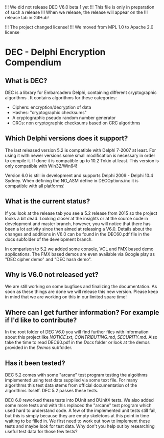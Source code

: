 !!! We did not release DEC V6.0 beta 1 yet
!!! This file is only in preparation of such a release
!!! When we release, the release will appear on the
!!! release tab in GitHub!

!!! The project changed license!
!!! We moved from MPL 1.0 to Apache 2.0 license

# DEC - Delphi Encryption Compendium

## What is DEC?
DEC is a library for Embarcadero Delphi, containing different cryptographic algorithms .
It contains algorithms for these categories:

* Ciphers: encryption/decryption of data
* Hashes: "cryptographic checksums"
* A cryptographic pseudo random number generator
* CRCs: non cryptographic checksums based on CRC algorithms

## Which Delphi versions does it support?
The last released version 5.2 is compatible with Delphi 7-2007 at least.
For using it with newer versions some small modification is necessary in order 
to compile it. If done it is compatible up to 10.2 Tokio at least.
This version is only compatible with Win32/Win64!

Version 6.0 is still in development and supports Delphi 2009 - Delphi 10.4 Sydney. 
When defining the NO_ASM define in DECOptions.inc it is compatible with all platforms!

## What is the current status?
If you look at the release tab you see a 5.2 release from 2015 so
the project looks a bit dead. Looking closer at the insights
or at the source code in development and master branch, however, you will notice 
that there has been a lot activity since then aimed at releasing a V6.0. 
Details about the changes and additions in V6.0 can be found in the DEC60.pdf 
file in the docs subfolder of the development branch.

In comparison to 5.2 we added some console, VCL and FMX based demo applications.
The FMX based demos are even available via Google play as "DEC cipher demo" and
"DEC hash demo".

## Why is V6.0 not released yet?
We are still working on some bugfixes and finalizing the documentation.
As soon as these things are done we will release this new version. Please
keep in mind that we are working on this in our limited spare time!

## Where can I get further information? For example if I'd like to contribute?
In the root folder of DEC V6.0 you will find further files with information about 
this project like *NOTICE.txt*, *CONTRIBUTING.md*, *SECURITY.md*.
Also take the time to read DEC60.pdf in the *Docs* folder or look at the demos 
provided in the *Demos* subfolder.

## Has it been tested?
DEC 5.2 comes with some "arcane" test program testing the algoithms implemented
using test data supplied via some text file. For many algorithms this test data
stems from official documentation of the algorithms itsself. DEC 5.2 passes these 
tests.

DEC 6.0 reworked these tests into DUnit and DUnitX tests. We also added some more 
tests and with this replaced the "arcane" test program which used hard to understand 
code. A few of the implemented unit tests still fail, but this is simply because
they are empty skeletons at this point in time waiting to be filled in. We first 
need to work out how to implement these tests and maybe look for test data.
Why don't you help out by researching useful test data for those few tests?
